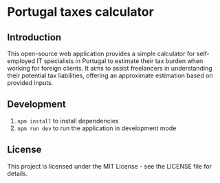 # Portugal taxes calculator

## Introduction

This open-source web application provides a simple calculator for self-employed IT specialists in Portugal to estimate 
their tax burden when working for foreign clients. It aims to assist freelancers in understanding their potential tax liabilities, 
offering an approximate estimation based on provided inputs.

## Development

1. `npm install` to install dependencies
2. `npm run dev` to run the application in development mode

## License

This project is licensed under the MIT License - see the LICENSE file for details.